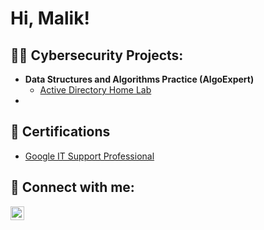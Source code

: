 <h1>Hi, Malik! </h1>

<h2>👨‍💻 Cybersecurity Projects:</h2>

- <b>Data Structures and Algorithms Practice (AlgoExpert)</b>
  - [Active Directory Home Lab](https://github.com/)
-
<h2>📃 Certifications </h2>

- [Google IT Support Professional](https://www.coursera.org/account/accomplishments/certificate/HG4N5BUDX2WE)


<h2> 🤳 Connect with me:</h2>

[<img align="left" alt="Malik Johnson | LinkedIn" width="22px" src="https://cdn.jsdelivr.net/npm/simple-icons@v3/icons/linkedin.svg" />][linkedin]


[linkedin]: https://www.linkedin.com/in/malik-johnson-6460a5225



